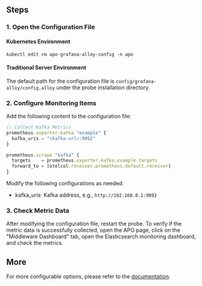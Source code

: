 ## Steps
### 1. Open the Configuration File
#### Kubernetes Environment
```
kubectl edit cm apo-grafana-alloy-config -n apo
```
#### Traditional Server Environment
The default path for the configuration file is `config/grafana-alloy/config.alloy` under the probe installation directory.

### 2. Configure Monitoring Items
Add the following content to the configuration file:

```js
// Collect Kafka Metrics
prometheus.exporter.kafka "example" {
  kafka_uris = "<kafka-url>:9092"
}

prometheus.scrape "kafka" {
  targets    = prometheus.exporter.kafka.example.targets
  forward_to = [otelcol.receiver.prometheus.default.receiver]
}
```
Modify the following configurations as needed:
- kafka_uris: Kafka address, e.g., `http://192.168.0.1:9092`

### 3. Check Metric Data
After modifying the configuration file, restart the probe. To verify if the metric data is successfully collected, open the APO page, click on the "Middleware Dashboard" tab, open the Elasticsearch monitoring dashboard, and check the metrics.

## More
For more configurable options, please refer to the [documentation](https://grafana.com/docs/alloy/latest/reference/components/prometheus/prometheus.exporter.kafka/).
